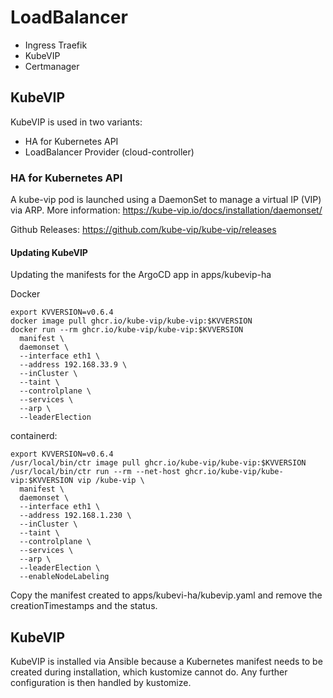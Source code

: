 # LoadBalancer

- Ingress Traefik
- KubeVIP
- Certmanager

## KubeVIP

KubeVIP is used in two variants:

- HA for Kubernetes API
- LoadBalancer Provider (cloud-controller)

### HA for Kubernetes API

A kube-vip pod is launched using a DaemonSet to manage a virtual IP (VIP) via ARP.
More information: https://kube-vip.io/docs/installation/daemonset/

Github Releases: https://github.com/kube-vip/kube-vip/releases

#### Updating KubeVIP

Updating the manifests for the ArgoCD app in apps/kubevip-ha

Docker

```shell
export KVVERSION=v0.6.4
docker image pull ghcr.io/kube-vip/kube-vip:$KVVERSION
docker run --rm ghcr.io/kube-vip/kube-vip:$KVVERSION
  manifest \
  daemonset \
  --interface eth1 \
  --address 192.168.33.9 \
  --inCluster \
  --taint \
  --controlplane \
  --services \
  --arp \
  --leaderElection
```

containerd:

```
export KVVERSION=v0.6.4
/usr/local/bin/ctr image pull ghcr.io/kube-vip/kube-vip:$KVVERSION
/usr/local/bin/ctr run --rm --net-host ghcr.io/kube-vip/kube-vip:$KVVERSION vip /kube-vip \
  manifest \
  daemonset \
  --interface eth1 \
  --address 192.168.1.230 \
  --inCluster \
  --taint \
  --controlplane \
  --services \
  --arp \
  --leaderElection \
  --enableNodeLabeling
```

Copy the manifest created to apps/kubevi-ha/kubevip.yaml and remove the creationTimestamps and the status.

## KubeVIP

KubeVIP is installed via Ansible because a Kubernetes manifest needs to be created during installation, which kustomize cannot do. Any further configuration is then handled by kustomize.
